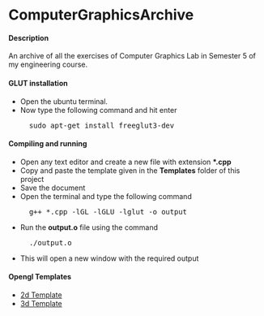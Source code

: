 # ComputerGraphicsArchive

<h4>Description</h4>
An archive of all the exercises of Computer Graphics Lab in Semester 5 of my engineering course.

<h4>GLUT installation</h4>
<ul>
  <li>Open the ubuntu terminal.
  <li>Now type the following command and hit enter <pre>  sudo apt-get install freeglut3-dev  </pre>
</ul>

<h4>Compiling and running</h4>
<ul>
  <li>Open any text editor and create a new file with extension <b>*.cpp</b>
  <li>Copy and paste the template given in the <b>Templates</b> folder of this project
  <li>Save the document
  <li>Open the terminal and type the following command <pre>  g++ *.cpp -lGL -lGLU -lglut -o output </pre>
  <li>Run the <b>output.o</b> file using the command <pre>  ./output.o  </pre>
  <li>This will open a new window with the required output
</ul>

<h4>Opengl Templates</h4>
<ul>
  <li><a href="https://github.com/KarthikMAM/ComputerGraphicsLab/blob/master/Templates/OPENGL%20TEMPLATE%202D.cpp">2d Template</a>
  <li><a href="https://github.com/KarthikMAM/ComputerGraphicsLab/blob/master/Templates/OPENGL%20TEMPLATE%203D.cpp">3d Template</a>
</ul>
